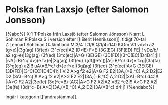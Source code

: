 # Polska fran Laxsjo (efter Salomon Jonsson)

{%abc%}
X:1
T:Polska från Laxsjö (efter Salomon Jönsson)
N:arr: L Sohlman
R:Polska
S:i version efter [[!Berit Henriksson]], tidigt 70-tal
Z:Lennart Sohlman
O:Jämtland
M:3/4
L:1/8
Q:1/4=140
K:Dm
V:1
vd>b a2 (g>e)|(3g(ag) (3f(ed) (3^c(ec)|A2 (D>E) F>E|(3G(EG) (3F(ED) FE|!!
vDz/b/ a2 (g>e)|(3g(ag) (3f(ed) (3^c(ec)|A>G (3E(GE) (3D(FD)|(3^C(EC)[D4D4]:|!!
|:vA(=B/^c/ d>)(e f>)e|(3g(ag) (3f(ed) ([df][e^c])|A(=B/^c/ d>)e f>g|(3a(fa) (3^g(eg) a2|!!
uA(=B/^c/ d>)e f>e|(3g(ag) (3f(ed) (3^c(ec)|A>G (3E(GE) (3D(FD)|(3^C(EC)[D4D4]:|]
V:2
A>g f2 e2|A>G F2 E2|(3A,(=B,^C) A,2 D2|E2 D2 (3A(=B^c)|!!
A>g f2 e2|A>G F2 E2|(3A,(=B,^C) A,2 D2|(3A(=B^c) d4:|!!
|:A>G F2 A2|(3e(fe) (3d(^c=B) (AG)|A>G F2 A2|A2 =B2 ^c2|!!
A>G F2 A2|(3e(fe) (3d(^c=B) A>E|(3A,(=B,^C) A,2 D2|(3A(=B^c) d4:|]
{%endabc%}

Ingår i kategorin [[!andrastämma]].
